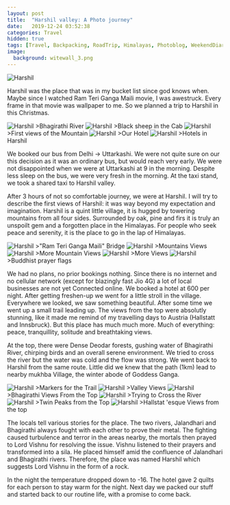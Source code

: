 ```yaml
---
layout: post
title:  "Harshil valley: A Photo journey"
date:   2019-12-24 03:52:38
categories: Travel
hidden: true
tags: [Travel, Backpacking, RoadTrip, Himalayas, Photoblog, WeekendDiaries]
image:
  background: witewall_3.png
---
```


<img src="https://i.imgur.com/GP2H26m.jpg" alt="Harshil">

Harshil was the place that was in my bucket list since god knows when. Maybe since I watched Ram Teri Ganga Maili movie, I was awestruck. Every frame in that movie was wallpaper to me. So we planned a trip to Harshil in this Christmas. 

<img src="https://i.imgur.com/uLXZ2DF.jpg" alt="Harshil">
>Bhagirathi River 

<img src="https://i.imgur.com/n2UqTWV.jpg" alt="Harshil">
>Black sheep in the Cab

<img src="https://i.imgur.com/mjbd84g.jpg" alt="Harshil">
>First views of the Mountain

<img src="https://i.imgur.com/4gJCQTe.jpg" alt="Harshil">
>Our Hotel

<img src="https://i.imgur.com/z9OnjQY.jpg" alt="Harshil">
>Hotels in Harshil

We booked our bus from Delhi -> Uttarkashi. We were not quite sure on our this decision as it was an ordinary bus, but would reach very early. We were not disappointed when we were at Uttarkashi at 9 in the morning. Despite less sleep on the bus, we were very fresh in the morning. At the taxi stand, we took a shared taxi to Harshil valley. 

After 3 hours of not so comfortable journey, we were at Harshil. I will try to describe the first views of Harshil: it was way beyond my expectation and imagination. Harshil is a quint little village, it is hugged by towering mountains from all four sides. Surrounded by oak, pine and firs it is truly an unspoilt gem and a forgotten place in the Himalayas. For people  who seek peace and serenity, it is the place to go in the lap of Himalayas. 

<img src="https://i.imgur.com/IGijvLa.jpg" alt="Harshil">
>"Ram Teri Ganga Maili" Bridge

<img src="https://i.imgur.com/57cHT94.jpg" alt="Harshil">
>Mountains Views

<img src="https://i.imgur.com/FcxaTD9.jpg" alt="Harshil">
>More Mountain Views

<img src="https://i.imgur.com/4keUGzQ.jpg" alt="Harshil">
>More Views

<img src="https://i.imgur.com/HJeK00E.jpg" alt="Harshil">
>Buddhist prayer flags

We had no plans, no prior bookings nothing. Since there is no internet and no cellular network (except for blazingly fast Jio 4G) a lot of local businesses are not yet Connected online. We booked a hotel at 600 per night. After getting freshen-up we went for a little stroll in the village. Everywhere we looked, we saw something beautiful. After some time we went up a small trail leading up. The views from the top were absolutly stunning,  like it made me remind of my travelling days to Austria (Hallstatt and Innsbruck). But this place has much much more. Much of everything: peace, tranquillity, solitude and breathtaking views. 

At the top, there were Dense Deodar forests, gushing water of Bhagirathi River, chirping birds and an overall serene environment. We tried to cross the river but the water was cold and the flow was strong. We went back to Harshil from the same route. Little did we knew that the path (1km) lead to nearby mukhba Village, the winter abode of Goddess Ganga. 

<img src="https://i.imgur.com/VXaH7Z7.jpg" alt="Harshil">
>Markers for the Trail

<img src="https://i.imgur.com/3ppU19l.jpg" alt="Harshil">
>Valley Views

<img src="https://i.imgur.com/M4N0Ka6.jpg" alt="Harshil">
>Bhagirathi Views From the Top

<img src="https://i.imgur.com/Rn4PJ88.jpg" alt="Harshil">
>Trying to Cross the River

<img src="https://i.imgur.com/MjIXHE5.jpg" alt="Harshil">
>Twin Peaks from the Top

<img src="https://i.imgur.com/fgEGOBC.jpg" alt="Harshil">
>Hallstat 'esque Views from the top

The locals tell various stories for the place. The two rivers, Jalandhari and Bhagirathi always fought with each other to prove their metal. The fighting caused turbulence and terror in the areas nearby, the mortals then prayed to Lord Vishnu for resolving the issue. Vishnu listened to their prayers and transformed into a sila. He placed himself amid the confluence of Jalandhari and Bhagirathi rivers. Therefore, the place was named Harshil which suggests Lord Vishnu in the form of a rock. 

In the night the temperature dropped down to -16. The hotel gave 2 quilts for each person to stay warm for the night. Next day we packed our stuff and started back to our routine life, with a promise to come back. 